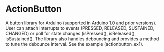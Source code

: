 ActionButton
===

A button library for Arduino (supported in Arduino 1.0 and prior versions). User can attach interrupts to events (PRESSED, RELEASED, SUSTAINED, CHANGED) or poll for state changes (isPressed(), isReleased(), isSustained(). The library also handles debouncing and provides a method to tune the debounce interval. See the example (actionbutton_ex1).